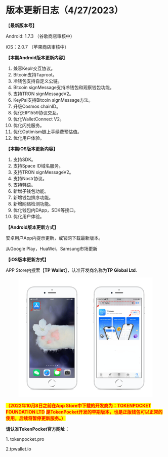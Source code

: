 # 版本更新日志（4/27/2023）

【**最新版本号】**

Android: 1.7.3 （谷歌商店审核中）

iOS：2.0.7 （苹果商店审核中）



**【本期Android版本更新内容】**

1. 兼容Keplr交互协议。
2. Bitcoin支持Taproot。
3. 冷钱包支持自定义公链。
4. Bitcoin signMessage支持冷钱包和观察钱包功能。
5. 支持TRON signMessageV2。
6. KeyPal支持Bitcoin signMessage方法。
7. 升级Cosmos chainID。
8. 优化EIP1559协议交互。
9. 优化WalletConnect V2。
10. 优化闪兑服务。
11. 优化Optimism链上手续费预估值。
12. 优化用户体验。



**【本期iOS版本更新内容】**

1. 支持SDK。
2. 支持Space ID域名服务。
3. 支持TRON signMessageV2。
4. 支持Nostr协议。
5. 支持韩语。
6. 新增子钱包功能。
7. 新增钱包排序功能。
8. 新增网络检测功能。
9. 优化钱包内DApp，SDK等接口。
10. 优化用户体验。



**【Android版本更新方式】**

安卓用户App内提示更新，或官网下载最新版本。

从Google Play，HuaWei，Samsung市场更新



**【iOS版本更新方式】**&#x20;

APP Store内搜索【**TP Wallet**】，认准开发商名称为**TP Global Ltd**.&#x20;

<figure><img src="../../.gitbook/assets/image (29).png" alt=""><figcaption></figcaption></figure>

<mark style="color:red;">**（2022年10月8日之前在App Store中下载的开发商为：TOKENPOCKET FOUNDATION LTD**</mark> <mark style="color:red;">**是TokenPocket开发的早期版本，也是正版钱包可以正常的使用，后续将暂停更新服务。）**</mark>

**请认准TokenPocket官方网址：**

1\. tokenpocket.pro&#x20;

2.tpwallet.io

